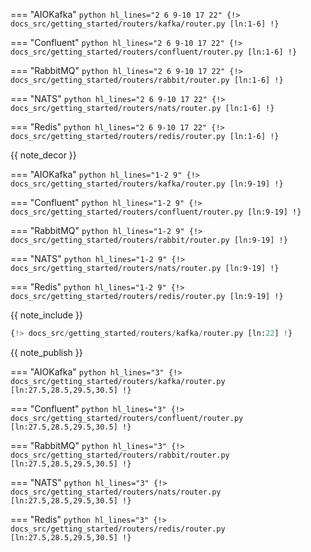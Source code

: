 === "AIOKafka"
    ```python hl_lines="2 6 9-10 17 22"
    {!> docs_src/getting_started/routers/kafka/router.py [ln:1-6] !}
    ```

=== "Confluent"
    ```python hl_lines="2 6 9-10 17 22"
    {!> docs_src/getting_started/routers/confluent/router.py [ln:1-6] !}
    ```

=== "RabbitMQ"
    ```python hl_lines="2 6 9-10 17 22"
    {!> docs_src/getting_started/routers/rabbit/router.py [ln:1-6] !}
    ```

=== "NATS"
    ```python hl_lines="2 6 9-10 17 22"
    {!> docs_src/getting_started/routers/nats/router.py [ln:1-6] !}
    ```

=== "Redis"
    ```python hl_lines="2 6 9-10 17 22"
    {!> docs_src/getting_started/routers/redis/router.py [ln:1-6] !}
    ```

{{ note_decor }}

=== "AIOKafka"
    ```python hl_lines="1-2 9"
    {!> docs_src/getting_started/routers/kafka/router.py [ln:9-19] !}
    ```

=== "Confluent"
    ```python hl_lines="1-2 9"
    {!> docs_src/getting_started/routers/confluent/router.py [ln:9-19] !}
    ```

=== "RabbitMQ"
    ```python hl_lines="1-2 9"
    {!> docs_src/getting_started/routers/rabbit/router.py [ln:9-19] !}
    ```

=== "NATS"
    ```python hl_lines="1-2 9"
    {!> docs_src/getting_started/routers/nats/router.py [ln:9-19] !}
    ```

=== "Redis"
    ```python hl_lines="1-2 9"
    {!> docs_src/getting_started/routers/redis/router.py [ln:9-19] !}
    ```

{{ note_include }}


```python
{!> docs_src/getting_started/routers/kafka/router.py [ln:22] !}
```

{{ note_publish }}

=== "AIOKafka"
    ```python hl_lines="3"
    {!> docs_src/getting_started/routers/kafka/router.py [ln:27.5,28.5,29.5,30.5] !}
    ```

=== "Confluent"
    ```python hl_lines="3"
    {!> docs_src/getting_started/routers/confluent/router.py [ln:27.5,28.5,29.5,30.5] !}
    ```

=== "RabbitMQ"
    ```python hl_lines="3"
    {!> docs_src/getting_started/routers/rabbit/router.py [ln:27.5,28.5,29.5,30.5] !}
    ```

=== "NATS"
    ```python hl_lines="3"
    {!> docs_src/getting_started/routers/nats/router.py [ln:27.5,28.5,29.5,30.5] !}
    ```

=== "Redis"
    ```python hl_lines="3"
    {!> docs_src/getting_started/routers/redis/router.py [ln:27.5,28.5,29.5,30.5] !}
    ```
